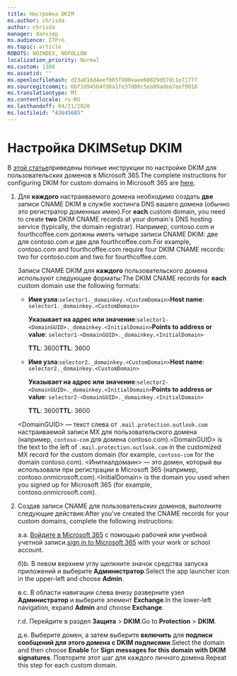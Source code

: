 ```yaml
---
title: Настройка DKIM
ms.author: chrisda
author: chrisda
manager: dansimp
ms.audience: ITPro
ms.topic: article
ROBOTS: NOINDEX, NOFOLLOW
localization_priority: Normal
ms.custom: 1388
ms.assetid: ''
ms.openlocfilehash: d23a816d4eef065f800eaee60829d57dc1e7177f
ms.sourcegitcommit: 6bf1d945b4fd6a1fe37d00c5ea99adea7eef9910
ms.translationtype: MT
ms.contentlocale: ru-RU
ms.lasthandoff: 04/21/2020
ms.locfileid: "43645685"
---
```

# <a name="setup-dkim"></a><span data-ttu-id="7b533-102">Настройка DKIM</span><span class="sxs-lookup"><span data-stu-id="7b533-102">Setup DKIM</span></span>

<span data-ttu-id="7b533-103">В [этой статье](https://docs.microsoft.com/office365/SecurityCompliance/use-dkim-to-validate-outbound-email#what-you-need-to-do-to-manually-set-up-dkim-in-office-365)приведены полные инструкции по настройке DKIM для пользовательских доменов в Microsoft 365.</span><span class="sxs-lookup"><span data-stu-id="7b533-103">The complete instructions for configuring DKIM for custom domains in Microsoft 365 are [here](https://docs.microsoft.com/office365/SecurityCompliance/use-dkim-to-validate-outbound-email#what-you-need-to-do-to-manually-set-up-dkim-in-office-365).</span></span>

1. <span data-ttu-id="7b533-104">Для **каждого** настраиваемого домена необходимо создать **две** записи CNAME DKIM в службе хостинга DNS вашего домена (обычно это регистратор доменных имен).</span><span class="sxs-lookup"><span data-stu-id="7b533-104">For **each** custom domain, you need to create **two** DKIM CNAME records at your domain's DNS hosting service (typically, the domain registrar).</span></span> <span data-ttu-id="7b533-105">Например, contoso.com и fourthcoffee.com должны иметь четыре записи CNAME DKIM: две для contoso.com и две для fourthcoffee.com.</span><span class="sxs-lookup"><span data-stu-id="7b533-105">For example, contoso.com and fourthcoffee.com require four DKIM CNAME records: two for contoso.com and two for fourthcoffee.com.</span></span>

   <span data-ttu-id="7b533-106">Записи CNAME DKIM для **каждого** пользовательского домена используют следующие форматы:</span><span class="sxs-lookup"><span data-stu-id="7b533-106">The DKIM CNAME records for **each** custom domain use the following formats:</span></span>

   - <span data-ttu-id="7b533-107">**Имя узла**:`selector1._domainkey.<CustomDomain>`</span><span class="sxs-lookup"><span data-stu-id="7b533-107">**Host name**: `selector1._domainkey.<CustomDomain>`</span></span>

     <span data-ttu-id="7b533-108">**Указывает на адрес или значение**:`selector1-<DomainGUID>._domainkey.<InitialDomain>`</span><span class="sxs-lookup"><span data-stu-id="7b533-108">**Points to address or value**: `selector1-<DomainGUID>._domainkey.<InitialDomain>`</span></span>

     <span data-ttu-id="7b533-109">**TTL**: 3600</span><span class="sxs-lookup"><span data-stu-id="7b533-109">**TTL**: 3600</span></span>

   - <span data-ttu-id="7b533-110">**Имя узла**:`selector2._domainkey.<CustomDomain>`</span><span class="sxs-lookup"><span data-stu-id="7b533-110">**Host name**: `selector2._domainkey.<CustomDomain>`</span></span>

     <span data-ttu-id="7b533-111">**Указывает на адрес или значение**:`selector2-<DomainGUID>._domainkey.<InitialDomain>`</span><span class="sxs-lookup"><span data-stu-id="7b533-111">**Points to address or value**: `selector2-<DomainGUID>._domainkey.<InitialDomain>`</span></span>

     <span data-ttu-id="7b533-112">**TTL**: 3600</span><span class="sxs-lookup"><span data-stu-id="7b533-112">**TTL**: 3600</span></span>

   <span data-ttu-id="7b533-113">\<DomainGUID\> — текст слева от `.mail.protection.outlook.com` настраиваемой записи MX для пользовательского домена (например, `contoso-com` для домена contoso.com).</span><span class="sxs-lookup"><span data-stu-id="7b533-113">\<DomainGUID\> is the text to the left of `.mail.protection.outlook.com` in the customized MX record for the custom domain (for example, `contoso-com` for the domain contoso.com).</span></span> <span data-ttu-id="7b533-114">\<Инитиалдомаин\> — это домен, который вы использовали при регистрации в Microsoft 365 (например, contoso.onmicrosoft.com).</span><span class="sxs-lookup"><span data-stu-id="7b533-114">\<InitialDomain\> is the domain you used when you signed up for Microsoft 365 (for example, contoso.onmicrosoft.com).</span></span>

2. <span data-ttu-id="7b533-115">Создав записи CNAME для пользовательских доменов, выполните следующие действия:</span><span class="sxs-lookup"><span data-stu-id="7b533-115">After you've created the CNAME records for your custom domains, complete the following instructions:</span></span>

   <span data-ttu-id="7b533-116">а.</span><span class="sxs-lookup"><span data-stu-id="7b533-116">a.</span></span> <span data-ttu-id="7b533-117">[Войдите в Microsoft 365](https://support.office.microsoft.com/article/e9eb7d51-5430-4929-91ab-6157c5a050b4) с помощью рабочей или учебной учетной записи.</span><span class="sxs-lookup"><span data-stu-id="7b533-117">[sign in to Microsoft 365](https://support.office.microsoft.com/article/e9eb7d51-5430-4929-91ab-6157c5a050b4) with your work or school account.</span></span>

   <span data-ttu-id="7b533-118">б)</span><span class="sxs-lookup"><span data-stu-id="7b533-118">b.</span></span> <span data-ttu-id="7b533-119">В левом верхнем углу щелкните значок средства запуска приложений и выберите **Администратор**.</span><span class="sxs-lookup"><span data-stu-id="7b533-119">Select the app launcher icon in the upper-left and choose **Admin**.</span></span>

   <span data-ttu-id="7b533-120">в.</span><span class="sxs-lookup"><span data-stu-id="7b533-120">c.</span></span> <span data-ttu-id="7b533-121">В области навигации слева внизу разверните узел **Администратор** и выберите элемент **Exchange**.</span><span class="sxs-lookup"><span data-stu-id="7b533-121">In the lower-left navigation, expand **Admin** and choose **Exchange**.</span></span>

   <span data-ttu-id="7b533-122">г.</span><span class="sxs-lookup"><span data-stu-id="7b533-122">d.</span></span> <span data-ttu-id="7b533-123">Перейдите в раздел **Защита** > **DKIM**.</span><span class="sxs-lookup"><span data-stu-id="7b533-123">Go to **Protection** > **DKIM**.</span></span>

   <span data-ttu-id="7b533-124">д.</span><span class="sxs-lookup"><span data-stu-id="7b533-124">e.</span></span> <span data-ttu-id="7b533-125">Выберите домен, а затем выберите **включить** для **подписи сообщений для этого домена с DKIM подписями**.</span><span class="sxs-lookup"><span data-stu-id="7b533-125">Select the domain and then choose **Enable** for **Sign messages for this domain with DKIM signatures**.</span></span> <span data-ttu-id="7b533-126">Повторите этот шаг для каждого личного домена.</span><span class="sxs-lookup"><span data-stu-id="7b533-126">Repeat this step for each custom domain.</span></span>
